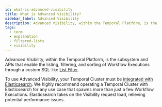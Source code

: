 ```yaml
---
id: what-is-advanced-visibility
title: What is Advanced Visibility?
sidebar_label: Advanced Visibility
description: Advanced Visibility, within the Temporal Platform, is the subsystem and APIs that enable the listing, filtering, and sorting of Workflow Executions through an SQL-like query syntax.
tags:
  - term
  - explanation
  - filtered-lists
  - visibility
---
```


Advanced Visibility, within the Temporal Platform, is the subsystem and APIs that enable the listing, filtering, and sorting of Workflow Executions through a custom SQL-like [List Filter](/concepts/what-is-a-list-filter).

To use Advanced Visibility, your Temporal Cluster must be [integrated with Elasticsearch](/clusters/how-to-integrate-elasticsearch-into-a-temporal-cluster).
We highly recommend operating a Temporal Cluster with Elasticsearch for any use case that spawns more than just a few Workflow Executions.
Elasticsearch takes on the Visibility request load, relieving potential performance issues.
